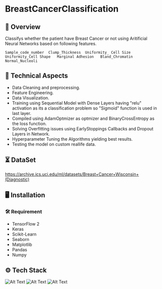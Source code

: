
# BreastCancerClassification



## 📝 Overview

Classifys whether the patient have Breast Cancer or not using Aritificial Neural Networks based on following features.
  
    Sample_code_number  Clump_Thickness  Uniformity_ Cell Size  Uniformity_Cell Shape   Marginal Adhesion 	Bland_Chromatin  Normal_Nucleoli 
 	 
    
## 🧰 Technical Aspects

- Data Cleaning and preprocessing.
- Feature Engineering.
- Data Visualization.
- Training using Sequential Model with Dense Layers having "relu" activation as its a classification problem so "Sigmoid" function is used in last layer.
- Compiled using AdamOptmizer as optmizer and BinaryCrossEntropy as the loss function.
- Solving Overfitting issues using EarlyStoppings Callbacks and Dropout Layers in Network.
- Hyperparameter Tuning the Algorithms yielding best results.
- Testing the model on custom reallife data.
## ⏳ DataSet

https://archive.ics.uci.edu/ml/datasets/Breast+Cancer+Wisconsin+(Diagnostic)
## 🖥️ Installation
### 🛠️ Requirement

* TensorFlow 2
* Keras
* Scikit-Learn
* Seaborn
* Matplotlib
* Pandas
* Numpy


    
## ⚙️ Tech Stack
![Alt Text](https://john.soban.ski/images/Fast_And_Easy_Regression_With_Tensorflow_Part_2/00_Tf_Keras_Logo.png)
![Alt Text](https://i2.wp.com/softwareengineeringdaily.com/wp-content/uploads/2016/09/scikit-learn-logo.png?resize=566%2C202&ssl=1)
![Alt Text](https://fiverr-res.cloudinary.com/images/q_auto,f_auto/gigs/187550926/original/cde47296f9d02346b6561eee753741d7272bfce6/do-data-analysis-in-python-using-numpy-pandas-matplotlib-seaborn.jpg)
